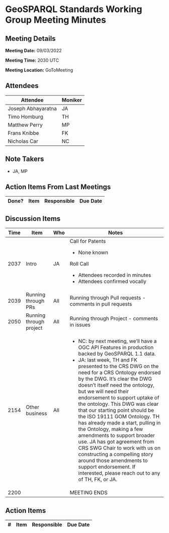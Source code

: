 # GeoSPARQL Standards Working Group Meeting Minutes
## Meeting Details
**Meeting Date:** 09/03/2022

**Meeting Time:** 2030 UTC

**Meeting Location:** GoToMeeting  

## Attendees
Attendee | Moniker |
---- | ---- |
Joseph Abhayaratna | JA |
Timo Homburg | TH |
Matthew Perry | MP |
Frans Knibbe | FK |
Nicholas Car | NC |

## Note Takers
- JA, MP

## Action Items From Last Meetings
Done? | Item | Responsible | Due Date |
---- | ---- | ---- | --- |


## Discussion Items
Time | Item | Who | Notes |
---- | ---- | ---- | ---- |
2037 | Intro | JA | Call for Patents<ul><li>None known</li></ul>Roll Call<ul><li>Attendees recorded in minutes</li><li>Attendees confirmed vocally</li></ul> |
2039 | Running through PRs | All | Running through Pull requests - comments in pull requests |
2050 | Running through project | All | Running through Project - comments in issues |
2154 | Other business | All | <ul><li>NC: by next meeting, we’ll have a OGC API Features in production backed by GeoSPARQL 1.1 data.</li><li>JA: last week, TH and FK presented to the CRS DWG on the need for a CRS Ontology endorsed by the DWG. It’s clear the DWG doesn’t itself need the ontology, but we will need their endorsement to support uptake of the ontology. This DWG was clear that our starting point should be the ISO 19111 GOM Ontology. TH has already made a start, pulling in the Ontology, making a few amendments to support broader use. JA has got agreement from CRS SWG Chair to work with us on constructing a compelling story around those amendments to support endorsement. If interested, please reach out to any of TH, FK, or JA.</li></ul> |
2200 | | | MEETING ENDS |

## Action Items
\# | Item | Responsible | Due Date |
---- | ---- | ---- | ---- |
